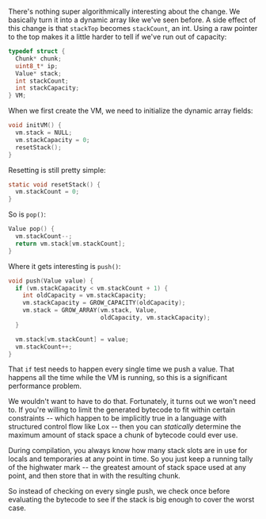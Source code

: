 There's nothing super algorithmically interesting about the change. We basically
turn it into a dynamic array like we've seen before. A side effect of this
change is that `stackTop` becomes `stackCount`, an int. Using a raw pointer to
the top makes it a little harder to tell if we've run out of capacity:

```c
typedef struct {
  Chunk* chunk;
  uint8_t* ip;
  Value* stack;
  int stackCount;
  int stackCapacity;
} VM;
```

When we first create the VM, we need to initialize the dynamic array fields:

```c
void initVM() {
  vm.stack = NULL;
  vm.stackCapacity = 0;
  resetStack();
}
```

Resetting is still pretty simple:

```c
static void resetStack() {
  vm.stackCount = 0;
}
```

So is `pop()`:

```c
Value pop() {
  vm.stackCount--;
  return vm.stack[vm.stackCount];
}
```

Where it gets interesting is `push()`:

```c
void push(Value value) {
  if (vm.stackCapacity < vm.stackCount + 1) {
    int oldCapacity = vm.stackCapacity;
    vm.stackCapacity = GROW_CAPACITY(oldCapacity);
    vm.stack = GROW_ARRAY(vm.stack, Value,
                          oldCapacity, vm.stackCapacity);
  }

  vm.stack[vm.stackCount] = value;
  vm.stackCount++;
}
```

That `if` test needs to happen every single time we push a value. That happens
all the time while the VM is running, so this is a significant performance
problem.

We wouldn't want to have to do that. Fortunately, it turns out we won't need
to. If you're willing to limit the generated bytecode to fit within certain
constraints -- which happen to be implicitly true in a language with structured
control flow like Lox -- then you can *statically* determine the maximum amount
of stack space a chunk of bytecode could ever use.

During compilation, you always know how many stack slots are in use for locals
and temporaries at any point in time. So you just keep a running tally of the
highwater mark -- the greatest amount of stack space used at any point, and then
store that in with the resulting chunk.

So instead of checking on every single push, we check once before evaluating
the bytecode to see if the stack is big enough to cover the worst case.
